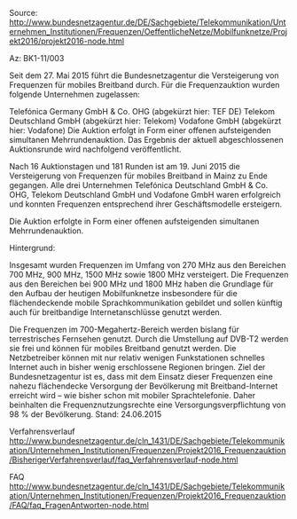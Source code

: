 Source: http://www.bundesnetzagentur.de/DE/Sachgebiete/Telekommunikation/Unternehmen_Institutionen/Frequenzen/OeffentlicheNetze/Mobilfunknetze/Projekt2016/projekt2016-node.html

Az: BK1-11/003

Seit dem 27. Mai 2015 führt die Bundesnetzagentur die Versteigerung von Frequenzen für mobiles Breitband durch. Für die Frequenzauktion wurden folgende Unternehmen zugelassen:

Telefónica Germany GmbH & Co. OHG (abgekürzt hier: TEF DE)
Telekom Deutschland GmbH (abgekürzt hier: Telekom)
Vodafone GmbH (abgekürzt hier: Vodafone)
Die Auktion erfolgt in Form einer offenen aufsteigenden simultanen Mehrrundenauktion. Das Ergebnis der aktuell abgeschlossenen Auktionsrunde wird nachfolgend veröffentlicht.

Nach 16 Auktionstagen und 181 Runden ist am 19. Juni 2015 die Versteigerung von Frequenzen für mobiles Breitband in Mainz zu Ende gegangen. Alle drei Unternehmen Telefónica Deutschland GmbH & Co. OHG, Telekom Deutschland GmbH und Vodafone GmbH waren erfolgreich und konnten Frequenzen entsprechend ihrer Geschäftsmodelle ersteigern.

Die Auktion erfolgte in Form einer offenen aufsteigenden simultanen Mehrrundenauktion. 

Hintergrund:

Insgesamt wurden Frequenzen im Umfang von 270 MHz aus den Bereichen 700 MHz, 900 MHz, 1500 MHz sowie 1800 MHz versteigert. Die Frequenzen aus den Bereichen bei 900 MHz und 1800 MHz haben die Grundlage für den Aufbau der heutigen Mobilfunknetze insbesondere für die flächendeckende mobile Sprachkommunikation gebildet und sollen künftig auch für breitbandige Internetanschlüsse genutzt werden.

Die Frequenzen im 700-Megahertz-Bereich werden bislang für terrestrisches Fernsehen genutzt. Durch die Umstellung auf DVB-T2 werden sie frei und können für mobiles Breitband genutzt werden. Die Netzbetreiber können mit nur relativ wenigen Funkstationen schnelles Internet auch in bisher wenig erschlossene Regionen bringen. Ziel der Bundesnetzagentur ist es, dass mit dem Einsatz dieser Frequenzen eine nahezu flächendecke Versorgung der Bevölkerung mit Breitband-Internet erreicht wird – wie bisher schon mit mobiler Sprachtelefonie. Daher beinhalten die Frequenznutzungsrechte eine Versorgungsverpflichtung von 98 % der Bevölkerung.
Stand: 24.06.2015

Verfahrensverlauf
http://www.bundesnetzagentur.de/cln_1431/DE/Sachgebiete/Telekommunikation/Unternehmen_Institutionen/Frequenzen/Projekt2016_Frequenzauktion/BisherigerVerfahrensverlauf/faq_Verfahrensverlauf-node.html

FAQ
http://www.bundesnetzagentur.de/cln_1431/DE/Sachgebiete/Telekommunikation/Unternehmen_Institutionen/Frequenzen/Projekt2016_Frequenzauktion/FAQ/faq_FragenAntworten-node.html